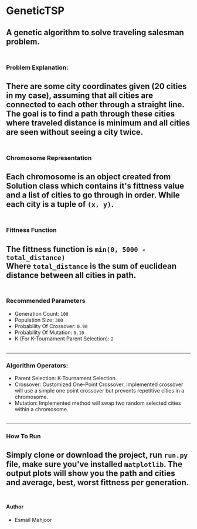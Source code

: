 # GeneticTSP
A genetic algorithm to solve traveling salesman problem.
<br><br>
---
### Problem Explanation:
There are some city coordinates given (20 cities in my case), assuming that all cities are 
connected to each other through a straight line. <br>
The goal is to find a path through these cities where traveled distance is minimum
and all cities are seen without seeing a city twice.
<br><br>
----
### Chromosome Representation
Each chromosome is an object created from Solution class which contains it's fittness value 
and a list of cities to go through in order. While each city is a tuple of `(x, y)`.
<br><br>
---
### Fittness Function
The fittness function is `min(0, 5000 - total_distance)` <br>
Where `total_distance` is the sum of euclidean distance between all cities in path. 
<br><br>
---
### Recommended Parameters
- Generation Count: `100`
- Population Size: `300`
- Probability Of Crossover: `0.90`
- Probability Of Mutation: `0.10`
- K (For K-Tournament Parent Selection): `2`
<br><br>
---
### Algorithm Operators:
- Parent Selection: K-Tournament Selection.
- Crossover: Customized One-Point Crossover, Implemented crossover will use a simple
one point crossover but prevents repetitive cities in a chromosome.
- Mutation: Implemented method will swap two random selected cities within a chromosome.
<br><br>
---
### How To Run
Simply clone or download the project, run `run.py` file, make sure you've installed `matplotlib`.
The output plots will show you the path and cities and average, best, worst fittness per generation.
<br><br>
---
#### Author
- Esmail Mahjoor